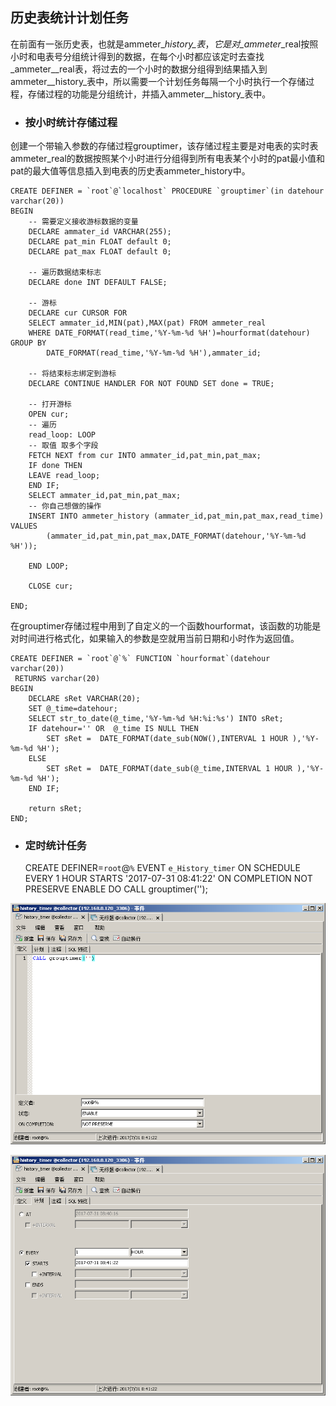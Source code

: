 ## 历史表统计计划任务

在前面有一张历史表，也就是ammeter\__history_表_，_它是对_ammeter_\_real按照小时和电表号分组统计得到的数据，在每个小时都应该定时去查找_ammeter_\_real表，将过去的一个小时的数据分组得到结果插入到ammeter\__history_表中，所以需要一个计划任务每隔一个小时执行一个存储过程，存储过程的功能是分组统计，并插入ammeter\__history_表中。

* ### 按小时统计存储过程

创建一个带输入参数的存储过程grouptimer，该存储过程主要是对电表的实时表ammeter\_real的数据按照某个小时进行分组得到所有电表某个小时的pat最小值和pat的最大值等信息插入到电表的历史表ammeter\_history中。

    CREATE DEFINER = `root`@`localhost` PROCEDURE `grouptimer`(in datehour varchar(20))
    BEGIN
        -- 需要定义接收游标数据的变量
        DECLARE ammater_id VARCHAR(255);
        DECLARE pat_min FLOAT default 0;
        DECLARE pat_max FLOAT default 0;

        -- 遍历数据结束标志
        DECLARE done INT DEFAULT FALSE;

        -- 游标
        DECLARE cur CURSOR FOR
        SELECT ammater_id,MIN(pat),MAX(pat) FROM ammeter_real
        WHERE DATE_FORMAT(read_time,'%Y-%m-%d %H')=hourformat(datehour) GROUP BY 
            DATE_FORMAT(read_time,'%Y-%m-%d %H'),ammater_id;

        -- 将结束标志绑定到游标
        DECLARE CONTINUE HANDLER FOR NOT FOUND SET done = TRUE;

        -- 打开游标
        OPEN cur;
        -- 遍历
        read_loop: LOOP
        -- 取值 取多个字段
        FETCH NEXT from cur INTO ammater_id,pat_min,pat_max;
        IF done THEN
        LEAVE read_loop;
        END IF;
        SELECT ammater_id,pat_min,pat_max;
        -- 你自己想做的操作
        INSERT INTO ammeter_history (ammater_id,pat_min,pat_max,read_time) VALUES 
            (ammater_id,pat_min,pat_max,DATE_FORMAT(datehour,'%Y-%m-%d %H'));

        END LOOP;

        CLOSE cur;

    END;

在grouptimer存储过程中用到了自定义的一个函数hourformat，该函数的功能是对时间进行格式化，如果输入的参数是空就用当前日期和小时作为返回值。

    CREATE DEFINER = `root`@`%` FUNCTION `hourformat`(datehour varchar(20))
     RETURNS varchar(20)
    BEGIN
        DECLARE sRet VARCHAR(20);
        SET @_time=datehour;
        SELECT str_to_date(@_time,'%Y-%m-%d %H:%i:%s') INTO sRet;
        IF datehour='' OR  @_time IS NULL THEN
            SET sRet =  DATE_FORMAT(date_sub(NOW(),INTERVAL 1 HOUR ),'%Y-%m-%d %H');
        ELSE
            SET sRet =  DATE_FORMAT(date_sub(@_time,INTERVAL 1 HOUR ),'%Y-%m-%d %H');
        END IF;    

        return sRet;
    END;

* ### 定时统计任务

    CREATE DEFINER=`root`@`%` 
    EVENT `e_History_timer`
    ON SCHEDULE EVERY 1 HOUR STARTS '2017-07-31 08:41:22'
    ON COMPLETION NOT PRESERVE
    ENABLE
    DO
    CALL grouptimer('');

![](/assets/history_define.png)



![](/assets/history_call.png)

